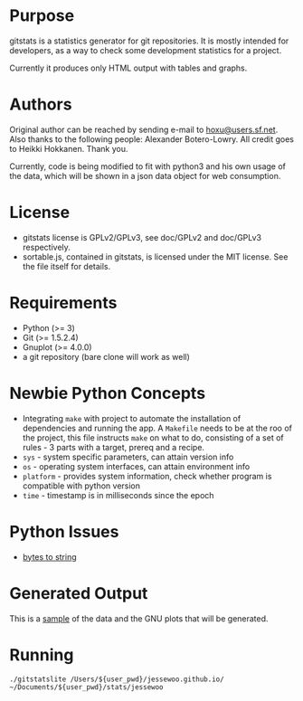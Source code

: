 Purpose
===========
gitstats is a statistics generator for git repositories.  It is mostly intended
for developers, as a way to check some development statistics for a project.

Currently it produces only HTML output with tables and graphs.

Authors
===========
Original author can be reached by sending e-mail to <hoxu@users.sf.net>. Also thanks to the following people: Alexander Botero-Lowry. All credit goes to Heikki Hokkanen. Thank you. 

Currently, code is being modified to fit with python3 and his own usage of the data, which will be shown in a json data object for web consumption. 

License
===========
* gitstats license is GPLv2/GPLv3, see doc/GPLv2 and doc/GPLv3 respectively.
* sortable.js, contained in gitstats, is licensed under the MIT license. See the
file itself for details.

Requirements
============
- Python (>= 3)
- Git (>= 1.5.2.4)
- Gnuplot (>= 4.0.0)
- a git repository (bare clone will work as well)


Newbie Python Concepts
============
* Integrating `make` with project to automate the installation of dependencies and running the app. A `Makefile` needs to be at the roo of the project, this file instructs `make` on what to do, consisting of a set of rules - 3 parts with a target, prereq and a recipe. 
* `sys` - system specific parameters, can attain version info
* `os` - operating system interfaces, can attain environment info
* `platform` - provides system information, check whether program is compatible with python version
* `time` - timestamp is in milliseconds since the epoch

Python Issues
============
* [bytes to string](https://stackoverflow.com/questions/606191/convert-bytes-to-a-string)

Generated Output
============
This is a [sample](https://github.com/irbull/gitscripts/blob/master/yearly_stats) of the data and the GNU plots that will be generated. 

Running
=============
```./gitstatslite /Users/${user_pwd}/jessewoo.github.io/ ~/Documents/${user_pwd}/stats/jessewoo```